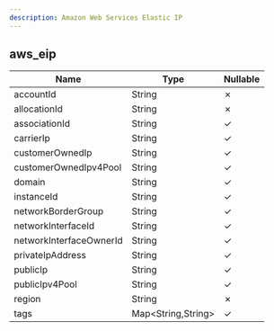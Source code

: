 ```yaml
---
description: Amazon Web Services Elastic IP
---
```

aws_eip
-------

| **Name**                | **Type**           | **Nullable** |
| ----------------------- | ------------------ | ------------ |
| accountId               | String             | &cross;      |
| allocationId            | String             | &cross;      |
| associationId           | String             | &check;      |
| carrierIp               | String             | &check;      |
| customerOwnedIp         | String             | &check;      |
| customerOwnedIpv4Pool   | String             | &check;      |
| domain                  | String             | &check;      |
| instanceId              | String             | &check;      |
| networkBorderGroup      | String             | &check;      |
| networkInterfaceId      | String             | &check;      |
| networkInterfaceOwnerId | String             | &check;      |
| privateIpAddress        | String             | &check;      |
| publicIp                | String             | &check;      |
| publicIpv4Pool          | String             | &check;      |
| region                  | String             | &cross;      |
| tags                    | Map<String,String> | &check;      |
